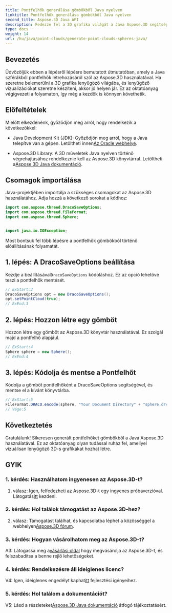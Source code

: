 ```yaml
---
title: Pontfelhők generálása gömbökből Java nyelven
linktitle: Pontfelhők generálása gömbökből Java nyelven
second_title: Aspose.3D Java API
description: Fedezze fel a 3D grafika világát a Java Aspose.3D segítségével. Tanuljon meg pontfelhőket generálni gömbökből ezzel a könnyen követhető oktatóanyaggal.
type: docs
weight: 14
url: /hu/java/point-clouds/generate-point-clouds-spheres-java/
---
```

## Bevezetés

Üdvözöljük ebben a lépésről lépésre bemutatott útmutatóban, amely a Java szférákból pontfelhők létrehozásáról szól az Aspose.3D használatával. Ha szeretne belemerülni a 3D grafika lenyűgöző világába, és lenyűgöző vizualizációkat szeretne készíteni, akkor jó helyen jár. Ez az oktatóanyag végigvezeti a folyamaton, így még a kezdők is könnyen követhetik.

## Előfeltételek

Mielőtt elkezdenénk, győződjön meg arról, hogy rendelkezik a következőkkel:

-  Java Development Kit (JDK): Győződjön meg arról, hogy a Java telepítve van a gépen. Letöltheti innen[Az Oracle webhelye](https://www.oracle.com/java/technologies/javase-downloads.html).

-  Aspose.3D Library: A 3D műveletek Java nyelven történő végrehajtásához rendelkeznie kell az Aspose.3D könyvtárral. Letöltheti a[Aspose.3D Java dokumentáció](https://reference.aspose.com/3d/java/).

## Csomagok importálása

Java-projektjében importálja a szükséges csomagokat az Aspose.3D használatához. Adja hozzá a következő sorokat a kódhoz:

```java
import com.aspose.threed.DracoSaveOptions;
import com.aspose.threed.FileFormat;
import com.aspose.threed.Sphere;


import java.io.IOException;
```

Most bontsuk fel több lépésre a pontfelhők gömbökből történő előállításának folyamatát.

## 1. lépés: A DracoSaveOptions beállítása

 Kezdje a beállításával`DracoSaveOptions` kódoláshoz. Ez az opció lehetővé teszi a pontfelhők mentését.

```java
// ExStart:3
DracoSaveOptions opt = new DracoSaveOptions();
opt.setPointCloud(true);
// ExEnd:3
```

## 2. lépés: Hozzon létre egy gömböt

Hozzon létre egy gömböt az Aspose.3D könyvtár használatával. Ez szolgál majd a pontfelhő alapjául.

```java
// ExStart:4
Sphere sphere = new Sphere();
// ExEnd:4
```

## 3. lépés: Kódolja és mentse a Pontfelhőt

Kódolja a gömböt pontfelhőként a DracoSaveOptions segítségével, és mentse el a kívánt könyvtárba.

```java
// ExStart:5
FileFormat.DRACO.encode(sphere, "Your Document Directory" + "sphere.drc", opt);
// Vége:5
```

## Következtetés

Gratulálunk! Sikeresen generált pontfelhőket gömbökből a Java Aspose.3D használatával. Ez az oktatóanyag olyan tudással ruház fel, amellyel vizuálisan lenyűgöző 3D-s grafikákat hozhat létre.

## GYIK

### 1. kérdés: Használhatom ingyenesen az Aspose.3D-t?

 1. válasz: Igen, felfedezheti az Aspose.3D-t egy ingyenes próbaverzióval. Látogatás[itt](https://releases.aspose.com/) kezdeni.

### 2. kérdés: Hol találok támogatást az Aspose.3D-hez?

 2. válasz: Támogatást találhat, és kapcsolatba léphet a közösséggel a webhelyen[Aspose.3D fórum](https://forum.aspose.com/c/3d/18).

### 3. kérdés: Hogyan vásárolhatom meg az Aspose.3D-t?

 A3: Látogassa meg a[vásárlási oldal](https://purchase.aspose.com/buy) hogy megvásárolja az Aspose.3D-t, és felszabadítsa a benne rejlő lehetőségeket.

### 4. kérdés: Rendelkezésre áll ideiglenes licenc?

 V4: Igen, ideiglenes engedélyt kaphat[itt](https://purchase.aspose.com/temporary-license/) fejlesztési igényeihez.

### 5. kérdés: Hol találom a dokumentációt?

 V5: Lásd a részleteket[Aspose.3D Java dokumentáció](https://reference.aspose.com/3d/java/) átfogó tájékoztatásért.
